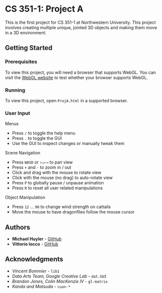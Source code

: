 # CS 351-1: Project A

This is the first project for CS 351-1 at Northwestern University.
This project involves creating multiple unique, jointed 3D objects and
making them move in a 3D environment.

## Getting Started

### Prerequisites

To view this project, you will need a browser that supports WebGL. You can
visit the [WebGL website](https://get.webgl.org/) to test whether your
browser supports WebGL.

### Running

To view this project, open `ProjA.html` in a supported browser.

### User Input

Menus

 - Press <code>/</code> to toggle the help menu
 - Press <code>.</code> to toggle the GUI
 - Use the GUI to inspect changes or manually tweak them

Scene Navigation

 - Press <code>W</code><code>A</code><code>S</code><code>D</code> or <code>↑</code><code>↓</code><code>←</code><code>→</code> to pan view
 - Press <code>+</code> and <code>-</code> to zoom in / out
 - Click and drag with the mouse to rotate view
 - Click with the mouse (no drag) to auto-rotate view
 - Press <code>P</code> to globally pause / unpause animation
 - Press <code>R</code> to reset all user related manipulations

Object Manipulation

 - Press <code>1</code><code>2</code> ... <code>9</code><code>0</code> to change wind strength on cattails
 - Move the mouse to have dragonflies follow the mouse cursor


## Authors

- **Michael Huyler** - [GitHub](https://github.com/KobraKid)
- **Vittorio Iocco** - [GitHub](https://github.com/viocco)

## Acknowledgments

- *Vincent Bommier* - `lib1`
- *Data Arts Team, Google Creative Lab* - `dat.GUI`
- *Brandon Jones, Colin MacKenzie IV* - `gl-matrix`
- *Kanda and Matsuda* - `cuon-*`
